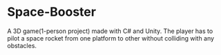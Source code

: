 # Space-Booster
A 3D game(1-person project) made with C# and Unity. The player has to pilot a space rocket from one platform to other without colliding with any obstacles. 

